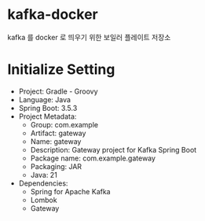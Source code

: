 # kafka-docker
kafka 를 docker 로 띄우기 위한 보일러 플레이트 저장소

# Initialize Setting
- Project: Gradle - Groovy
- Language: Java
- Spring Boot: 3.5.3
- Project Metadata:
    - Group: com.example
    - Artifact: gateway
    - Name: gateway
    - Description: Gateway project for Kafka Spring Boot
    - Package name: com.example.gateway
    - Packaging: JAR
    - Java: 21
- Dependencies:
    - Spring for Apache Kafka
    - Lombok
    - Gateway
